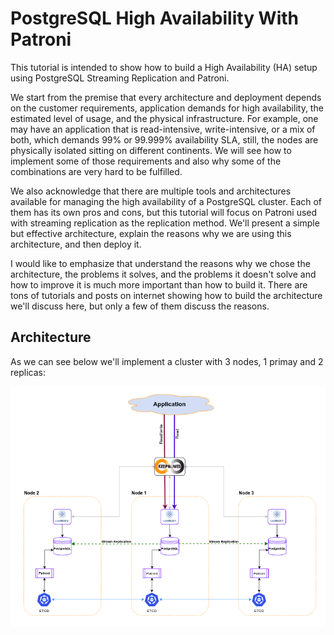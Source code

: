 # PostgreSQL High Availability With Patroni

This tutorial is intended to show how to build a High Availability (HA) setup using PostgreSQL Streaming Replication and Patroni.
 
We start from the premise that every architecture and deployment depends on the customer requirements, application demands for high availability, the estimated level of usage, and the physical infrastructure.  For example, one may have an application that is read-intensive, write-intensive, or a mix of both, which demands 99% or 99.999% availability SLA, still, the nodes are physically isolated sitting on different continents. We will see how to implement some of those requirements and also why some of the combinations are very hard to be fulfilled.
 
We also acknowledge that there are multiple tools and architectures available for managing the high availability of a PostgreSQL cluster. Each of them has its own pros and cons, but this tutorial will focus on Patroni used with streaming replication as the replication method. We'll present a simple but effective architecture, explain the reasons why we are using this architecture, and then deploy it.

I would like to emphasize that understand the reasons why we chose the architecture, the problems it solves, and the problems it doesn't solve and how to improve it is much more important than how to build it. There are tons of tutorials and posts on internet showing how to build the architecture we'll discuss here, but only a few of them discuss the reasons.

## Architecture

As we can see below we'll implement a cluster with 3 nodes, 1 primay and 2 replicas: 

![PostgreSQL HA architecture with Patroni and HAProxy](https://github.com/elchinoo/pl22/blob/main/pg_ha/pg_ha_patroni.png)

